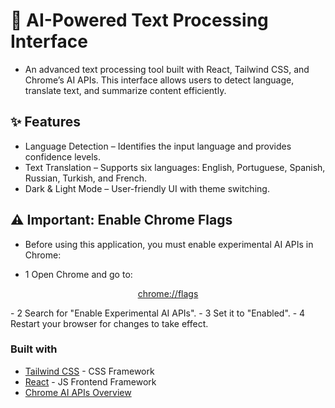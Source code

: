 # 🚀 AI-Powered Text Processing Interface

- An advanced text processing tool built with React, Tailwind CSS, and Chrome’s AI APIs. This interface allows users to detect language, translate text, and summarize content efficiently.

## ✨ Features

- Language Detection – Identifies the input language and provides confidence levels.
- Text Translation – Supports six languages: English, Portuguese, Spanish, Russian, Turkish, and French.
- Dark & Light Mode – User-friendly UI with theme switching.

## ⚠️ Important: Enable Chrome Flags
- Before using this application, you must enable experimental AI APIs in Chrome:

- 1 Open Chrome and go to:
<p align="center">
  <a href="chrome://flags">chrome://flags</a>
</p>
- 2 Search for "Enable Experimental AI APIs".
- 3 Set it to "Enabled".
- 4 Restart your browser for changes to take effect.

### Built with

- [Tailwind CSS](https://tailwindcss.com) - CSS Framework
- [React](https://reactjs.org/) - JS Frontend Framework
- [Chrome AI APIs Overview](https://developer.chrome.com/docs/ai/)